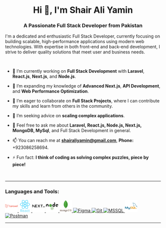 <h1 align="center">Hi 👋, I'm Shair Ali Yamin</h1>
<h3 align="center">A Passionate Full Stack Developer from Pakistan</h3>

I'm a dedicated and enthusiastic Full Stack Developer, currently focusing on building scalable, high-performance applications using modern web technologies. With expertise in both front-end and back-end development, I strive to deliver quality solutions that meet user and business needs.

<br />

- 🔭 I’m currently working on **Full Stack Development** with  **Laravel**, **React.js**, **Next.js**, and **Node.js**.
  
- 🌱 I’m expanding my knowledge of **Advanced Next.js**, **API Development**, and **Web Performance Optimization**.

- 👯 I’m eager to collaborate on **Full Stack Projects**, where I can contribute my skills and learn from others in the community.

- 🤔 I’m seeking advice on **scaling complex applications**.

- 💬 Feel free to ask me about **Laravel, React.js, Node.js, Next.js, MongoDB, MySql**, and Full Stack Development in general.

- 📫 You can reach me at **shairaliyamin@gmail.com**, **Phone:** +923086258694.

- ⚡ Fun fact: **I think of coding as solving complex puzzles, piece by piece!**

<br />

---

<h3 align="left">Languages and Tools:</h3>

<p align="left"> 
  <a href="https://laravel.com" target="_blank" rel="noreferrer"> 
    <img src="https://raw.githubusercontent.com/devicons/devicon/master/icons/laravel/laravel-original-wordmark.svg" alt="Laravel" width="40" height="40"/> 
  </a> 
  <a href="https://reactjs.org" target="_blank" rel="noreferrer"> 
    <img src="https://raw.githubusercontent.com/devicons/devicon/master/icons/react/react-original-wordmark.svg" alt="React" width="40" height="40"/> 
  </a>
  <a href="https://nextjs.org" target="_blank" rel="noreferrer"> 
    <img src="https://raw.githubusercontent.com/devicons/devicon/master/icons/nextjs/nextjs-original-wordmark.svg" alt="Next.js" width="40" height="40"/> 
  </a>
  <a href="https://nodejs.org" target="_blank" rel="noreferrer"> 
    <img src="https://raw.githubusercontent.com/devicons/devicon/master/icons/nodejs/nodejs-original-wordmark.svg" alt="Node.js" width="40" height="40"/> 
  </a>
  <a href="https://www.mongodb.com" target="_blank" rel="noreferrer"> 
    <img src="https://raw.githubusercontent.com/devicons/devicon/master/icons/mongodb/mongodb-original-wordmark.svg" alt="MongoDB" width="40" height="40"/> 
  </a> 
  <a href="https://www.figma.com/" target="_blank" rel="noreferrer"> 
    <img src="https://www.vectorlogo.zone/logos/figma/figma-icon.svg" alt="Figma" width="40" height="40"/> 
  </a> 
  <a href="https://git-scm.com/" target="_blank" rel="noreferrer"> 
    <img src="https://www.vectorlogo.zone/logos/git-scm/git-scm-icon.svg" alt="Git" width="40" height="40"/> 
  </a> 
  <a href="https://www.microsoft.com/en-us/sql-server" target="_blank" rel="noreferrer"> 
    <img src="https://www.svgrepo.com/show/303229/microsoft-sql-server-logo.svg" alt="MSSQL" width="40" height="40"/> 
  </a> 
  <a href="https://www.mysql.com/" target="_blank" rel="noreferrer"> 
    <img src="https://raw.githubusercontent.com/devicons/devicon/master/icons/mysql/mysql-original-wordmark.svg" alt="MySQL" width="40" height="40"/> 
  </a> 
  <a href="https://postman.com" target="_blank" rel="noreferrer"> 
    <img src="https://www.vectorlogo.zone/logos/getpostman/getpostman-icon.svg" alt="Postman" width="40" height="40"/> 
  </a>
</p>

---

